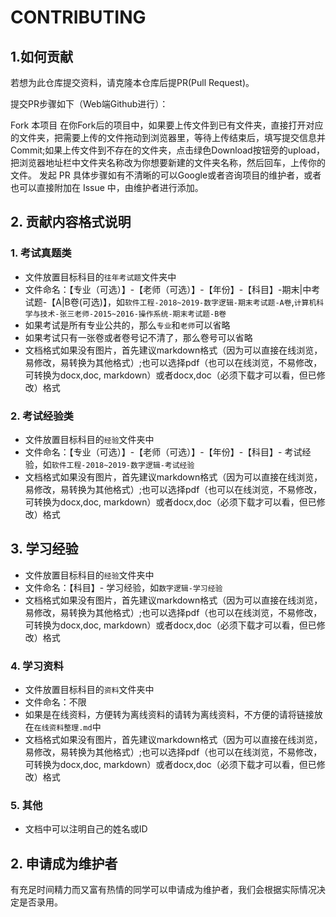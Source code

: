 # CONTRIBUTING
## 1.如何贡献
若想为此仓库提交资料，请克隆本仓库后提PR(Pull Request)。

提交PR步骤如下（Web端Github进行）：

Fork 本项目
在你Fork后的项目中，如果要上传文件到已有文件夹，直接打开对应的文件夹，把需要上传的文件拖动到浏览器里，等待上传结束后，填写提交信息并Commit;如果上传文件到不存在的文件夹，点击绿色Download按钮旁的upload，把浏览器地址栏中文件夹名称改为你想要新建的文件夹名称，然后回车，上传你的文件。
发起 PR
具体步骤如有不清晰的可以Google或者咨询项目的维护者，或者也可以直接附加在 Issue 中，由维护者进行添加。

## 2. 贡献内容格式说明
### 1. 考试真题类
- 文件放置目标科目的`往年考试题`文件夹中
- 文件命名：【专业（可选）】-【老师（可选）】-【年份】-【科目】-期末|中考试题-【A|B卷(可选)】，如`软件工程-2018~2019-数字逻辑-期末考试题-A卷`,`计算机科学与技术-张三老师-2015~2016-操作系统-期末考试题-B卷`
- 如果考试是所有专业公共的，那么`专业`和`老师`可以省略
- 如果考试只有一张卷或者卷号记不清了，那么卷号可以省略
- 文档格式如果没有图片，首先建议markdown格式（因为可以直接在线浏览，易修改，易转换为其他格式）;也可以选择pdf（也可以在线浏览，不易修改，可转换为docx,doc, markdown）或者docx,doc（必须下载才可以看，但已修改）格式
### 2. 考试经验类
- 文件放置目标科目的`经验`文件夹中
- 文件命名：【专业（可选）】-【老师（可选）】-【年份】-【科目】- 考试经验，如`软件工程-2018~2019-数字逻辑-考试经验`
- 文档格式如果没有图片，首先建议markdown格式（因为可以直接在线浏览，易修改，易转换为其他格式）;也可以选择pdf（也可以在线浏览，不易修改，可转换为docx,doc, markdown）或者docx,doc（必须下载才可以看，但已修改）格式
## 3. 学习经验
- 文件放置目标科目的`经验`文件夹中
- 文件命名：【科目】- 学习经验，如`数字逻辑-学习经验`
- 文档格式如果没有图片，首先建议markdown格式（因为可以直接在线浏览，易修改，易转换为其他格式）;也可以选择pdf（也可以在线浏览，不易修改，可转换为docx,doc, markdown）或者docx,doc（必须下载才可以看，但已修改）格式
### 4. 学习资料
- 文件放置目标科目的`资料`文件夹中
- 文件命名：不限
- 如果是在线资料，方便转为离线资料的请转为离线资料，不方便的请将链接放在`在线资料整理.md`中
- 文档格式如果没有图片，首先建议markdown格式（因为可以直接在线浏览，易修改，易转换为其他格式）;也可以选择pdf（也可以在线浏览，不易修改，可转换为docx,doc, markdown）或者docx,doc（必须下载才可以看，但已修改）格式
### 5. 其他
- 文档中可以注明自己的姓名或ID
## 2. 申请成为维护者
有充足时间精力而又富有热情的同学可以申请成为维护者，我们会根据实际情况决定是否录用。
